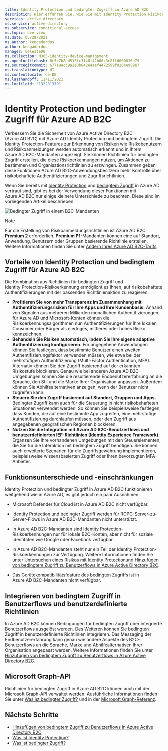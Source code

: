```yaml
---
title: Identity Protection und bedingter Zugriff in Azure AD B2C
description: Hier erfahren Sie, wie Sie mit Identity Protection Risikoanmeldungen und Risikoerkennungen anzeigen. Außerdem erfahren Sie, wie sich mithilfe von bedingtem Zugriff Organisationsrichtlinien auf der Grundlage von Risikoereignissen in Ihren Azure AD B2C-Mandanten erzwingen lassen.
services: active-directory
ms.service: active-directory
ms.subservice: conditional-access
ms.topic: overview
ms.date: 05/28/2021
ms.author: kengaderdus
author: kengaderdus
manager: CelesteDG
ms.collection: M365-identity-device-management
ms.openlocfilehash: 6c5c7b8ed515fc3148f42b06c3c81f6060816e79
ms.sourcegitcommit: 677e8acc9a2e8b842e4aef4472599f9264e989e7
ms.translationtype: HT
ms.contentlocale: de-DE
ms.lasthandoff: 11/11/2021
ms.locfileid: "132281379"
---
```

# <a name="identity-protection-and-conditional-access-for-azure-ad-b2c"></a>Identity Protection und bedingter Zugriff für Azure AD B2C

Verbessern Sie die Sicherheit von Azure Active Directory B2C (Azure AD B2C) mit Azure AD Identity Protection und bedingtem Zugriff. Die Identity Protection-Features zur Erkennung von Risiken wie Risikobenutzern und Risikoanmeldungen werden automatisch erkannt und in Ihrem Azure AD B2C-Mandanten angezeigt. Sie können Richtlinien für bedingten Zugriff erstellen, die diese Risikoerkennungen nutzen, um Aktionen zu bestimmen und Organisationsrichtlinien zu erzwingen. Zusammen geben diese Funktionen Azure AD B2C-Anwendungsbesitzern mehr Kontrolle über risikobehaftete Authentifizierungen und Zugriffsrichtlinien.
  
Wenn Sie bereits mit [Identity Protection](../active-directory/identity-protection/overview-identity-protection.md) und [bedingtem Zugriff](../active-directory/conditional-access/overview.md) in Azure AD vertraut sind, gibt es bei der Verwendung dieser Funktionen mit Azure AD B2C nur einige kleinere Unterschiede zu beachten. Diese sind im vorliegenden Artikel beschrieben.

![Bedingter Zugriff in einem B2C-Mandanten](media/conditional-access-identity-protection-overview/conditional-access-b2c.png)

> [!NOTE]
> Für die Erstellung von Risikoanmeldungsrichtlinien ist Azure AD B2C **Premium 2** erforderlich. **Premium P1**-Mandanten können eine auf Standort, Anwendung, Benutzern oder Gruppen basierende Richtlinie erstellen. Weitere Informationen finden Sie unter [Ändern Ihres Azure AD B2C-Tarifs](billing.md#change-your-azure-ad-pricing-tier).

## <a name="benefits-of-identity-protection-and-conditional-access-for-azure-ad-b2c"></a>Vorteile von Identity Protection und bedingtem Zugriff für Azure AD B2C

Die Kombination aus Richtlinien für bedingten Zugriff und Identity Protection-Risikoerkennung ermöglicht es Ihnen, auf risikobehaftete Authentifizierungen mit der passenden Richtlinienaktion zu reagieren.

- **Profitieren Sie von mehr Transparenz im Zusammenhang mit Authentifizierungsrisiken für Ihre Apps und Ihre Kundenbasis.** Anhand von Signalen aus mehreren Milliarden monatlichen Authentifizierungen für Azure AD und Microsoft-Konten können die Risikoerkennungsalgorithmen nun Authentifizierungen für Ihre lokalen Consumer oder Bürger als niedriges, mittleres oder hohes Risiko kennzeichnen.
- **Behandeln Sie Risiken automatisch, indem Sie Ihre eigene adaptive Authentifizierung konfigurieren.** Für angegebene Anwendungen können Sie festlegen, dass bestimmte Benutzer einen zweiten Authentifizierungsfaktor verwenden müssen, wie etwa bei der mehrstufigen Authentifizierung (Multi-Factor Authentication, MFA). Alternativ können Sie den Zugriff basierend auf der erkannten Risikostufe blockieren. Genau wie bei anderen Azure AD B2C-Umgebungen können Sie die resultierende Endbenutzererfahrung an die Sprache, den Stil und die Marke Ihrer Organisation anpassen. Außerdem können Sie Abhilfealternativen anzeigen, wenn der Benutzer nicht zugreifen kann.
- **Steuern Sie den Zugriff basierend auf Standort, Gruppen und Apps.**  Bedingter Zugriff kann auch für die Steuerung in nicht risikobehafteten Situationen verwendet werden. So können Sie beispielsweise festlegen, dass Kunden, die auf eine bestimmte App zugreifen, eine mehrstufige Authentifizierung durchlaufen müssen, oder den Zugriff aus angegebenen geografischen Regionen blockieren.
- **Nutzen Sie die Integration mit Azure AD B2C-Benutzerflows und benutzerdefinierten IEF-Richtlinien (Identity Experience Framework).** Ergänzen Sie Ihre vorhandenen Umgebungen mit den Steuerelementen, die Sie für die Interaktion mit bedingtem Zugriff benötigen. Sie können auch erweiterte Szenarien für die Zugriffsgewährung implementieren, beispielsweise wissensbasierten Zugriff oder Ihren bevorzugten MFA-Anbieter.

## <a name="feature-differences-and-limitations"></a>Funktionsunterschiede und -einschränkungen

Identity Protection und bedingter Zugriff in Azure AD B2C funktionieren weitgehend wie in Azure AD, es gibt jedoch ein paar Ausnahmen:

- Microsoft Defender für Cloud ist in Azure AD B2C nicht verfügbar.

- Identity Protection und bedingter Zugriff werden für ROPC-Server-zu-Server-Flows in Azure AD B2C-Mandanten nicht unterstützt.

- In Azure AD B2C-Mandanten sind Identity Protection-Risikoerkennungen nur für lokale B2C-Konten, aber nicht für soziale Identitäten wie Google oder Facebook verfügbar.

- In Azure AD B2C-Mandanten steht nur ein Teil der Identity Protection-Risikoerkennungen zur Verfügung. Weitere Informationen finden Sie unter [Untersuchen eines Risikos mit Identity Protection](identity-protection-investigate-risk.md)und [Hinzufügen von bedingtem Zugriff zu Benutzerflows in Azure Active Directory B2C](conditional-access-user-flow.md).

- Das Gerätekompatibilitätsfeature des bedingten Zugriffs ist in Azure AD B2C-Mandanten nicht verfügbar.

## <a name="integrate-conditional-access-with-user-flows-and-custom-policies"></a>Integrieren von bedingtem Zugriff in Benutzerflows und benutzerdefinierte Richtlinien

In Azure AD B2C können Bedingungen für bedingten Zugriff über integrierte Benutzerflows ausgelöst werden. Des Weiteren können Sie bedingten Zugriff in benutzerdefinierte Richtlinien integrieren. Das Messaging der Endbenutzererfahrung kann genau wie andere Aspekte des B2C-Benutzerflows an die Sprache, Marke und Abhilfealternativen Ihrer Organisation angepasst werden. Weitere Informationen finden Sie unter [Hinzufügen von bedingtem Zugriff zu Benutzerflows in Azure Active Directory B2C](conditional-access-user-flow.md).

## <a name="microsoft-graph-api"></a>Microsoft Graph-API

Richtlinien für bedingten Zugriff in Azure AD B2C können auch mit der Microsoft Graph-API verwaltet werden. Ausführliche Informationen finden Sie unter [Was ist bedingter Zugriff?](../active-directory/conditional-access/overview.md) und in der [Microsoft Graph-Referenz](microsoft-graph-operations.md#conditional-access).

## <a name="next-steps"></a>Nächste Schritte

- [Hinzufügen von bedingtem Zugriff zu Benutzerflows in Azure Active Directory B2C](conditional-access-user-flow.md)
- [Was ist Identity Protection?](../active-directory/identity-protection/overview-identity-protection.md)
- [Was ist bedingter Zugriff?](../active-directory/conditional-access/overview.md)
